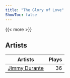 ```yaml
---
title: "The Glory of Love"
ShowToc: false
---
```


{{< more >}}

## Artists
Artists | Plays 
----- | -----: 
[Jimmy Durante](/artists/jimmy-durante-13750) | 36

